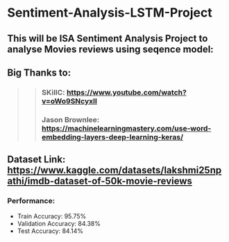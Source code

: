 # Sentiment-Analysis-LSTM-Project
## This will be ISA Sentiment Analysis Project to analyse Movies reviews using seqence model:
## Big Thanks to:
>>### SKillC: https://www.youtube.com/watch?v=oWo9SNcyxlI
>>### Jason Brownlee: https://machinelearningmastery.com/use-word-embedding-layers-deep-learning-keras/
## Dataset Link: https://www.kaggle.com/datasets/lakshmi25npathi/imdb-dataset-of-50k-movie-reviews

### Performance:
  - Train Accuracy: 95.75% 
  - Validation Accuracy: 84.38%
  - Test Accuracy: 84.14%
